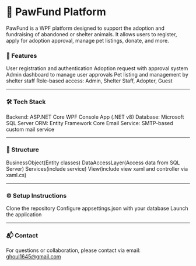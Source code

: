 # 🐾 PawFund Platform
PawFund is a WPF platform designed to support the adoption and fundraising of abandoned or shelter animals. It allows users to register, apply for adoption approval, manage pet listings, donate, and more.


### 🌟 Features
User registration and authentication
Adoption request with approval system
Admin dashboard to manage user approvals
Pet listing and management by shelter staff
Role-based access: Admin, Shelter Staff, Adopter, Guest
______________________________________________


### 🛠️ Tech Stack
Backend: ASP.NET Core WPF Console App (.NET v8)
Database: Microsoft SQL Server
ORM: Entity Framework Core
Email Service: SMTP-based custom mail service
______________________________________________


### 📁 Structure
BusinessObject(Entity classes)
DataAccessLayer(Access data from SQL Server)
Services(include service)
View(include view xaml and controller via xaml.cs)
______________________________________________


### ⚙️ Setup Instructions
Clone the repository
Configure appsettings.json with your database
Launch the application
______________________________________________


### 📬 Contact
For questions or collaboration, please contact via email: ghoul1645@gmail.com
